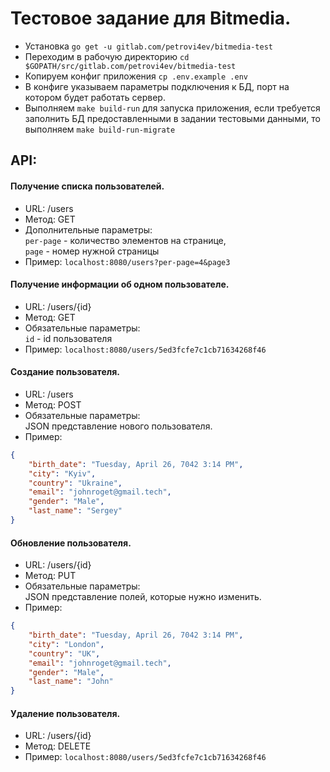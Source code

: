 # Тестовое задание для Bitmedia.

- Установка `go get -u gitlab.com/petrovi4ev/bitmedia-test`
- Переходим в рабочую директорию `cd $GOPATH/src/gitlab.com/petrovi4ev/bitmedia-test`
- Копируем конфиг приложения `cp .env.example .env`
- В конфиге указываем параметры подключения к БД, порт на котором будет работать сервер.
- Выполняем `make build-run` для запуска приложения, если требуется заполнить БД предоставленными в задании тестовыми данными, то выполняем `make build-run-migrate`

## API:

#### Получение списка пользователей.
- URL: /users
- Метод: GET
- Дополнительные параметры:  
    `per-page` - количество элементов на странице,  
    `page` - номер нужной страницы
- Пример: `localhost:8080/users?per-page=4&page3`

#### Получение информации об одном пользователе.
- URL: /users/{id}
- Метод: GET
- Обязательные параметры:  
    `id` - id пользователя
- Пример: `localhost:8080/users/5ed3fcfe7c1cb71634268f46`

#### Создание пользователя.
- URL: /users
- Метод: POST
- Обязательные параметры:  
    JSON представление нового пользователя.
- Пример: 

```json
{
    "birth_date": "Tuesday, April 26, 7042 3:14 PM",
    "city": "Kyiv",
    "country": "Ukraine",
    "email": "johnroget@gmail.tech",
    "gender": "Male",
    "last_name": "Sergey"
}
```

#### Обновление пользователя.
- URL: /users/{id}
- Метод: PUT
- Обязательные параметры:  
    JSON представление полей, которые нужно изменить.
- Пример: 

```json
{
    "birth_date": "Tuesday, April 26, 7042 3:14 PM",
    "city": "London",
    "country": "UK",
    "email": "johnroget@gmail.tech",
    "gender": "Male",
    "last_name": "John"
}
```

#### Удаление пользователя.
- URL: /users/{id}
- Метод: DELETE
- Пример: `localhost:8080/users/5ed3fcfe7c1cb71634268f46`